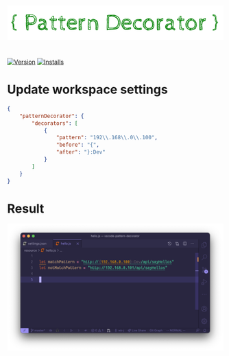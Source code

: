 <p align="center">
    <img src="https://github.com/wk-j/vscode-pattern-decorator/blob/master/resource/logo.png?raw=true" />
</p>

#

[![Version](https://vsmarketplacebadge.apphb.com/version/wk-j.pattern-decorator.svg)](https://marketplace.visualstudio.com/items?itemName=wk-j.pattern-decorator) [![Installs](https://vsmarketplacebadge.apphb.com/installs-short/wk-j.pattern-decorator.svg)](https://marketplace.visualstudio.com/items?itemName=wk-j.pattern-decorator)

# Update workspace settings

```json
{
    "patternDecorator": {
        "decorators": [
            {
                "pattern": "192\\.168\\.0\\.100",
                "before": "{",
                "after": "}:Dev"
            }
        ]
    }
}
```

# Result

<p align="center">
    <img src="https://github.com/wk-j/vscode-pattern-decorator/blob/master/resource/screen.png?raw=true" />
</p>